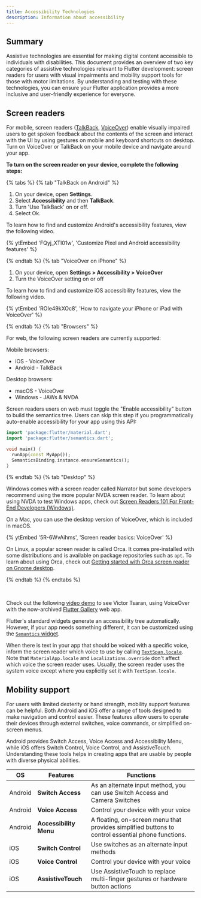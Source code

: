 ```yaml
---
title: Accessibility Technologies
description: Information about accessibility
---
```

## Summary

Assistive technologies are essential for making digital content accessible to individuals with disabilities. This document provides an overview of two key categories of assistive technologies relevant to Flutter development: screen readers for users with visual impairments and mobility support tools for those with motor limitations. By understanding and testing with these technologies, you can ensure your Flutter application provides a more inclusive and user-friendly experience for everyone.

## Screen readers

For mobile, screen readers ([TalkBack][], [VoiceOver][])
enable visually impaired users to get spoken feedback about
the contents of the screen and interact with the UI by using
gestures on mobile and keyboard shortcuts on desktop.
Turn on VoiceOver or TalkBack on your mobile device and
navigate around your app.

**To turn on the screen reader on your device, complete the following steps:**

{% tabs %}
{% tab "TalkBack on Android" %}

1. On your device, open **Settings**.
2. Select **Accessibility** and then **TalkBack**.
3. Turn 'Use TalkBack' on or off.
4. Select Ok.

To learn how to find and customize Android's
accessibility features, view the following video.

{% ytEmbed 'FQyj_XTl01w', 'Customize Pixel and Android accessibility features' %}

{% endtab %}
{% tab "VoiceOver on iPhone" %}

1. On your device, open **Settings > Accessibility > VoiceOver**
2. Turn the VoiceOver setting on or off

To learn how to find and customize iOS
accessibility features, view the following video.

{% ytEmbed 'ROIe49kXOc8', 'How to navigate your iPhone or iPad with VoiceOver' %}

{% endtab %}
{% tab "Browsers" %}

For web, the following screen readers are currently supported:

Mobile browsers:

* iOS - VoiceOver
* Android - TalkBack

Desktop browsers:

* macOS - VoiceOver
* Windows - JAWs & NVDA

Screen readers users on web must toggle the
"Enable accessibility" button to build the semantics tree.
Users can skip this step if you programmatically auto-enable
accessibility for your app using this API:

```dart
import 'package:flutter/material.dart';
import 'package:flutter/semantics.dart';

void main() {
  runApp(const MyApp());
  SemanticsBinding.instance.ensureSemantics();
}
```

{% endtab %}
{% tab "Desktop" %}

Windows comes with a screen reader called Narrator
but some developers recommend using the more popular
NVDA screen reader. To learn about using NVDA to test
Windows apps, check out
[Screen Readers 101 For Front-End Developers (Windows)][nvda].

[nvda]: https://get-evinced.com/blog/screen-readers-101-for-front-end-developers-windows

On a Mac, you can use the desktop version of VoiceOver,
which is included in macOS.

{% ytEmbed '5R-6WvAihms', 'Screen reader basics: VoiceOver' %}

On Linux, a popular screen reader is called Orca.
It comes pre-installed with some distributions
and is available on package repositories such as `apt`.
To learn about using Orca, check out
[Getting started with Orca screen reader on Gnome desktop][orca].

[orca]: https://www.a11yproject.com/posts/getting-started-with-orca

{% endtab %}
{% endtabs %}

<br/>

Check out the following [video demo][] to see Victor Tsaran,
using VoiceOver with the now-archived [Flutter Gallery][] web app.

Flutter's standard widgets generate an accessibility tree automatically.
However, if your app needs something different,
it can be customized using the [`Semantics` widget][].

When there is text in your app that should be voiced
with a specific voice, inform the screen reader
which voice to use by calling [`TextSpan.locale`][].
Note that `MaterialApp.locale` and `Localizations.override`
don't affect which voice the screen reader uses.
Usually, the screen reader uses the system voice
except where you explicitly set it with `TextSpan.locale`.

[Flutter Gallery]: {{site.gallery-archive}}
[`TextSpan.locale`]: {{site.api}}/flutter/painting/TextSpan/locale.html
[`Semantics` widget]: {{site.api}}/flutter/widgets/Semantics-class.html
[TalkBack]: https://support.google.com/accessibility/android/answer/6283677?hl=en
[VoiceOver]: https://www.apple.com/lae/accessibility/iphone/vision/
[video demo]: {{site.yt.watch}}?v=A6Sx0lBP8PI

## Mobility support

For users with limited dexterity or hand strength, mobility support features
can be helpful. Both Android and iOS offer a range of tools designed to make
navigation and control easier.
These features allow users to operate their devices through external switches,
voice commands, or simplified on-screen menus.

Android provides Switch Access, Voice Access and Accessibility Menu,
while iOS offers Switch Control, Voice Control, and AssistiveTouch.
Understanding these tools helps in creating
apps that are usable by people with diverse physical abilities.

<table class="table table-striped">
  <thead>
    <tr>
      <th>OS</th>
      <th>Features </th>
      <th>Functions</th>
    </tr>
  </thead>
  <tbody>
    <tr>
      <td>Android</td>
      <td><strong>Switch Access</strong> </td>
      <td>As an alternate input method, you can use Switch Access and Camera Switches</td>
    </tr>
    <tr>
      <td>Android</td>
      <td><strong>Voice Access</strong> </td>
      <td>Control your device with your voice</td>
    </tr>
    <tr>
      <td>Android</td>
      <td><strong>Accessibility Menu</strong> </td>
      <td>A floating, on-screen menu that provides simplified buttons to control essential phone functions.</td>
    </tr>
    <tr>
      <td>iOS</td>
      <td><strong>Switch Control</strong> </td>
      <td>Use switches as an alternate input methods</td>
    </tr>
    <tr>
      <td>iOS</td>
      <td><strong>Voice Control</strong> </td>
      <td>Control your device with your voice</td>
    </tr>
    <tr>
      <td>iOS</td>
      <td><strong>AssistiveTouch</strong> </td>
      <td>Use AssistiveTouch to replace multi-finger gestures or hardware button actions</td>
    </tr>
  </tbody>
</table>
